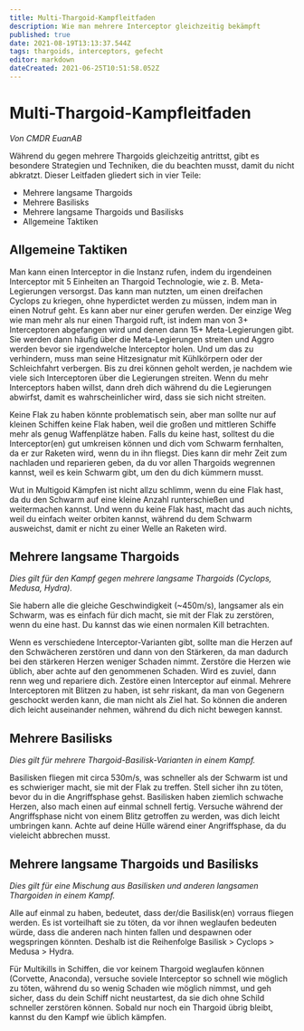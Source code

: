 ```yaml
---
title: Multi-Thargoid-Kampfleitfaden
description: Wie man mehrere Interceptor gleichzeitig bekämpft
published: true
date: 2021-08-19T13:13:37.544Z
tags: thargoids, interceptors, gefecht
editor: markdown
dateCreated: 2021-06-25T10:51:58.052Z
---
```


# Multi-Thargoid-Kampfleitfaden

*Von CMDR EuanAB*

Während du gegen mehrere Thargoids gleichzeitig antrittst, gibt es besondere Strategien und Techniken, die du beachten musst, damit du nicht abkratzt. Dieser Leitfaden gliedert sich in vier Teile:

-   Mehrere langsame Thargoids
-   Mehrere Basilisks
-   Mehrere langsame Thargoids und Basilisks
-   Allgemeine Taktiken

## Allgemeine Taktiken

Man kann einen Interceptor in die Instanz rufen, indem du irgendeinen Interceptor mit 5 Einheiten an Thargoid Technologie, wie z. B. Meta-Legierungen versorgst. Das kann man nutzten, um einen dreifachen Cyclops zu kriegen, ohne hyperdictet werden zu müssen, indem man in einen Notruf geht. Es kann aber nur einer gerufen werden. Der einzige Weg wie man mehr als nur einen Thargoid ruft, ist indem man von 3+ Interceptoren abgefangen wird und denen dann 15+ Meta-Legierungen gibt. Sie werden dann häufig über die Meta-Legierungen streiten und Aggro werden bevor sie irgendwelche Interceptor holen. Und um das zu verhindern, muss man seine Hitzesignatur mit Kühlkörpern oder der Schleichfahrt verbergen. Bis zu drei können geholt werden, je nachdem wie viele sich Interceptoren über die Legierungen streiten. Wenn du mehr Interceptors haben willst, dann dreh dich während du die Legierungen abwirfst, damit es wahrscheinlicher wird, dass sie sich nicht streiten.

Keine Flak zu haben könnte problematisch sein, aber man sollte nur auf kleinen Schiffen keine Flak haben, weil die großen und mittleren Schiffe mehr als genug Waffenplätze haben. Falls du keine hast, solltest du die Interceptor(en) gut umkreisen können und dich vom Schwarm fernhalten, da er zur Raketen wird, wenn du in ihn fliegst. Dies kann dir mehr Zeit zum nachladen und reparieren geben, da du vor allen Thargoids wegrennen kannst, weil es kein Schwarm gibt, um den du dich kümmern musst.

Wut in Multigoid Kämpfen ist nicht allzu schlimm, wenn du eine Flak hast, da du den Schwarm auf eine kleine Anzahl runterschießen und weitermachen kannst. Und wenn du keine Flak hast, macht das auch nichts, weil du einfach weiter orbiten kannst, während du dem Schwarm ausweichst, damit er nicht zu einer Welle an Raketen wird.

## Mehrere langsame Thargoids

*Dies gilt für den Kampf gegen mehrere langsame Thargoids (Cyclops, Medusa, Hydra).*

Sie habern alle die gleiche Geschwindigkeit (~450m/s), langsamer als ein Schwarm, was es einfach für dich macht, sie mit der Flak zu zerstören, wenn du eine hast. Du kannst das wie einen normalen Kill betrachten.

Wenn es verschiedene Interceptor-Varianten gibt, sollte man die Herzen auf den Schwächeren zerstören und dann von den Stärkeren, da man dadurch bei den stärkeren Herzen weniger Schaden nimmt. Zerstöre die Herzen wie üblich, aber achte auf den genommenen Schaden. Wird es zuviel, dann renn weg und repariere dich. Zestöre einen Interceptor auf einmal. Mehrere Interceptoren mit Blitzen zu haben, ist sehr riskant, da man von Gegenern geschockt werden kann, die man nicht als Ziel hat. So können die anderen dich leicht auseinander nehmen, während du dich nicht bewegen kannst.

## Mehrere Basilisks

*Dies gilt für mehrere Thargoid-Basilisk-Varianten in einem Kampf.*

Basilisken fliegen mit circa 530m/s, was schneller als der Schwarm ist und es schwieriger macht, sie mit der Flak zu treffen. Stell sicher ihn zu töten, bevor du in die Angriffsphase gehst. Basilisken haben ziemlich schwache Herzen, also mach einen auf einmal schnell fertig. Versuche während der Angriffsphase nicht von einem Blitz getroffen zu werden, was dich leicht umbringen kann. Achte auf deine Hülle wärend einer Angriffsphase, da du vieleicht abbrechen musst.

## Mehrere langsame Thargoids und Basilisks

*Dies gilt für eine Mischung aus Basilisken und anderen langsamen Thargoiden in einem Kampf.*

Alle auf einmal zu haben, bedeutet, dass der/die Basilisk(en) vorraus fliegen werden. Es ist vorteilhaft sie zu töten, da vor ihnen weglaufen bedeuten würde, dass die anderen nach hinten fallen und despawnen oder wegspringen könnten. Deshalb ist die Reihenfolge Basilisk > Cyclops > Medusa > Hydra.

Für Multikills in Schiffen, die vor keinem Thargoid weglaufen können (Corvette, Anaconda), versuche soviele Interceptor so schnell wie möglich zu töten, während du so wenig Schaden wie möglich nimmst, und geh sicher, dass du dein Schiff nicht neustartest, da sie dich ohne Schild schneller zerstören können. Sobald nur noch ein Thargoid übrig bleibt, kannst du den Kampf wie üblich kämpfen.